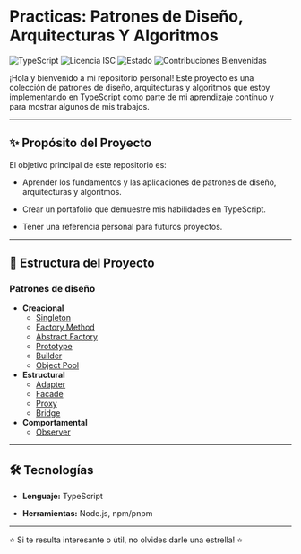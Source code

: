 # Practicas: Patrones de Diseño, Arquitecturas Y Algoritmos

![TypeScript](https://img.shields.io/badge/TypeScript-%23007ACC.svg?style=flat-square&logo=typescript&logoColor=white) ![Licencia ISC](https://img.shields.io/badge/Licencia-ISC-blue.svg?style=flat-square) ![Estado](https://img.shields.io/badge/Estado-En%20Desarrollo-orange?style=flat-square) ![Contribuciones Bienvenidas](https://img.shields.io/badge/Contribuciones-Bienvenidas-brightgreen.svg?style=flat-square)

¡Hola y bienvenido a mi repositorio personal! Este proyecto es una colección de patrones de diseño, arquitecturas y algoritmos que estoy implementando en TypeScript como parte de mi aprendizaje continuo y para mostrar algunos de mis trabajos.

---

## ✨ Propósito del Proyecto

El objetivo principal de este repositorio es:

- Aprender los fundamentos y las aplicaciones de patrones de diseño, arquitecturas y algoritmos.

- Crear un portafolio que demuestre mis habilidades en TypeScript.

- Tener una referencia personal para futuros proyectos.

---

## 📁 Estructura del Proyecto

### Patrones de diseño

- **Creacional**
  - [Singleton](https://refactoring.guru/es/design-patterns/singleton)
  - [Factory Method](https://refactoring.guru/es/design-patterns/factory-method)
  - [Abstract Factory](https://refactoring.guru/es/design-patterns/abstract-factory)
  - [Prototype](https://refactoring.guru/es/design-patterns/prototype)
  - [Builder](https://refactoring.guru/es/design-patterns/builder)
  - [Object Pool](https://www.geeksforgeeks.org/object-pool-design-pattern/)
- **Estructural**
  - [Adapter](https://refactoring.guru/es/design-patterns/adapter)
  - [Facade](https://refactoring.guru/es/design-patterns/facade)
  - [Proxy](https://refactoring.guru/es/design-patterns/proxy)
  - [Bridge](https://refactoring.guru/es/design-patterns/bridge)
- **Comportamental**
  - [Observer](https://refactoring.guru/es/design-patterns/observer)

---

## 🛠️ Tecnologías

- **Lenguaje:** TypeScript

- **Herramientas:** Node.js, npm/pnpm

---

⭐ Si te resulta interesante o útil, no olvides darle una estrella! ⭐
